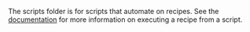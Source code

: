 The scripts folder is for scripts that automate on recipes.
See the [documentation](https://svdoever.github.io/ai-writer/docs/executing-a-recipe#executing-a-recipe-from-a-script) for more information on executing a recipe from a script.

